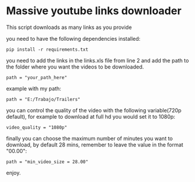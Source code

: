 # Massive youtube links downloader

This script downloads as many links as you provide

you need to have the following dependencies installed:

`pip install -r requirements.txt`

you need to add the links in the links.xls file from line 2 and add the path to the folder where you want the videos to be downloaded.

`path = "your_path_here"`

example with my path:

`path = "E:/Trabajo/Trailers"`

you can control the quality of the video with the following variable(720p default), for example to download at full hd you would set it to 1080p:

`video_quality = "1080p"`

finally you can choose the maximum number of minutes you want to download, by default 28 mins, remember to leave the value in the format "00.00":

`path = "min_video_size = 28.00"`

enjoy.
